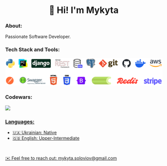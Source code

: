 <div id="header" align="center"><h1>👋 Hi! I'm Mykyta</h1></div>

### About:
Passionate Software Developer.


### Tech Stack and Tools:
<img src="images/stack_and_tools.png" width="600">


### Codewars:
<a href="https://www.codewars.com/users/mykytaso"><img src="https://www.codewars.com/users/mykytaso/badges/small">

### Languages:
- 🇺🇦 Ukrainian: Native
- 🇬🇧 English: Upper-Intermediate

<br>

✉️ Feel free to reach out: mykyta.soloviov@gmail.com
